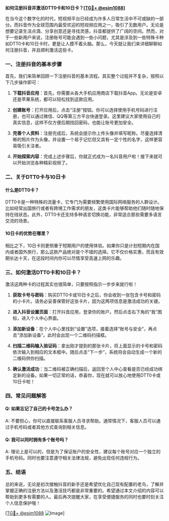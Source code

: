 **如何注册抖音并激活DTT0卡和10日卡？[[TG💪+ @esim1088](https://t.me/s/esim1088)]**

在当今这个数字化的时代，短视频平台已经成为许多人日常生活中不可或缺的一部分。而抖音作为全球范围内最受欢迎的短视频应用之一，吸引了无数用户。无论是想要记录生活点滴、分享创意还是寻找灵感，抖音都提供了广阔的空间。然而，对于一些新用户来说，注册账号可能会遇到一些小问题，尤其是涉及到一些特殊卡种如DTT0卡和10日卡时，更是让人摸不着头脑。那么，今天就让我们来详细聊聊如何注册抖音，并且顺利激活这些卡。

### 一、注册抖音的基本步骤

首先，我们来简单回顾一下注册抖音的基本流程。其实整个过程并不复杂，按照以下几步操作即可：

1. **下载抖音应用**：首先，你需要从各大手机应用商店下载抖音App。无论是安卓还是苹果系统，都可以轻松找到这款应用。
   
2. **创建账号**：打开应用后，点击“注册”按钮。你可以选择使用手机号码进行注册，也可以通过微信、QQ等第三方平台快速登录。这里建议大家使用自己的真实信息，这样不仅方便后期找回密码，也能让账号更加安全。

3. **完善个人资料**：注册完成后，系统会提示你上传头像并填写昵称。尽量选择清晰的照片作为头像，并设置一个易于记忆但又具有一定个性的名字，这样更容易吸引关注者。

4. **开始探索内容**：完成上述步骤后，你就正式成为一名抖音用户啦！接下来就可以开始浏览各种精彩视频了。

### 二、关于DTT0卡与10日卡

#### 什么是DTT0卡？

DTT0卡是一种特殊的流量卡，它专门为需要频繁使用国际网络服务的人群设计。比如经常出国旅行或者有跨境工作需求的朋友，这类卡片能够帮助他们随时随地保持在线状态。此外，DTT0卡还支持多种语言切换功能，非常适合那些需要多语言交流的场景。

#### 10日卡的优势在哪里？

相比之下，10日卡则更侧重于短期用户的使用体验。如果你只是计划短期内在国内或者国外旅行，那么这款产品绝对是个不错的选择。它不仅价格实惠，而且有效期长达十天，在这段时间内你可以尽情享受高速上网的乐趣。

### 三、如何激活DTT0卡和10日卡？

激活这两种卡的过程其实也很简单，只要按照指示一步步来就行啦！

1. **获取卡号与密码**：购买DTT0卡或10日卡之后，你会收到一张包含卡号和密码的小卡片。请务必妥善保管好这张卡片，因为这两项信息是激活成功的关键。

2. **进入抖音设置页面**：打开抖音应用，登录你的账户。然后点击右下角的“我”图标，进入个人中心界面。

3. **添加新设备**：在个人中心里找到“设置”选项，接着选择“账号与安全”，再点击“添加新设备”。此时会出现一个二维码扫描框。

4. **扫描二维码输入验证码**：拿出刚才提到的那张卡片，将上面显示的卡号和密码依次输入到相应的文本框中。随后点击“下一步”，系统将会自动生成一个新的二维码供你扫描。

5. **确认激活成功**：当二维码被正确扫描后，返回至个人中心查看是否已经成功绑定新的设备。如果一切正常的话，恭喜你，现在就可以放心地使用DTT0卡或10日卡啦！

### 四、常见问题解答

#### Q: 如果忘记了自己的卡号怎么办？
A: 不要担心，你可以直接联系客服人员寻求帮助。通常情况下，客服人员可以通过手机号码或者其他方式查询到相关信息。

#### Q: 我可以同时拥有多个账号吗？
A: 理论上是可以的，但是为了保证账户的安全性，建议每个账号对应一个独立的手机号码。同时也要注意遵守相关法律法规，避免出现任何违规行为。

### 五、结语

总的来说，无论是初次接触抖音的新手还是希望优化自己现有配置的老鸟，了解并掌握正确的注册方法以及激活技巧都是非常重要的。希望通过本文介绍的内容可以帮助到更多有需要的人。最后再次提醒大家，在享受便捷服务的同时也要时刻关注个人信息保护哦！

[[TG💪+ @esim1088](https://t.me/s/esim1088) ![Image](https://i.postimg.cc/4NQfJmqS/Snipaste-2025-05-13-00-14-12.png)]